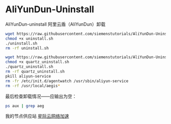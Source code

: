 # AliYunDun-Uninstall
AliYunDun-uninstall
阿里云盾（AliYunDun）卸载
````bash
wget https://raw.githubusercontent.com/siemenstutorials/AliYunDun-Uninstall/master/uninstall.sh
chmod +x uninstall.sh
./uninstall.sh
rm -rf uninstall.sh
````
````bash
wget https://raw.githubusercontent.com/siemenstutorials/AliYunDun-Uninstall/master/quartz_uninstall.sh
chmod +x quartz_uninstall.sh
./quartz_uninstall.sh
rm -rf quartz_uninstall.sh
pkill aliyun-service
rm -fr /etc/init.d/agentwatch /usr/sbin/aliyun-service
rm -rf /usr/local/aegis*
````
最后检查卸载情况——应输出为空：
````bash
ps aux | grep aeg 
````
我的节点供应站
[星际云网络加速](www.xjycloud.xyz)
<div class="[我的博客]>"(https://siemenstutorials.github.io/)</div>
